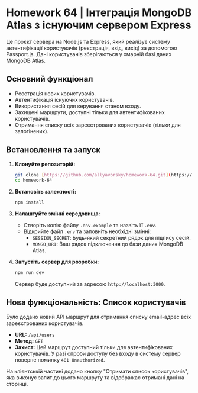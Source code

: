 # Homework 64 | Інтеграція MongoDB Atlas з існуючим сервером Express

Це проєкт сервера на Node.js та Express, який реалізує систему автентифікації користувачів (реєстрація, вхід, вихід) за допомогою Passport.js. Дані користувачів зберігаються у хмарній базі даних MongoDB Atlas.

## Основний функціонал

- Реєстрація нових користувачів.
- Автентифікація існуючих користувачів.
- Використання сесій для керування станом входу.
- Захищені маршрути, доступні тільки для автентифікованих користувачів.
- Отримання списку всіх зареєстрованих користувачів (тільки для залогінених).

## Встановлення та запуск

1.  **Клонуйте репозиторій:**

    ```bash
    git clone [https://github.com/allyavorsky/homework-64.git](https://github.com/allyavorsky/homework-64.git)
    cd homework-64
    ```

2.  **Встановіть залежності:**

    ```bash
    npm install
    ```

3.  **Налаштуйте змінні середовища:**

    - Створіть копію файлу `.env.example` та назвіть її `.env`.
    - Відкрийте файл `.env` та заповніть необхідні змінні:
      - `SESSION_SECRET`: Будь-який секретний рядок для підпису сесій.
      - `MONGO_URI`: Ваш рядок підключення до бази даних MongoDB Atlas.

4.  **Запустіть сервер для розробки:**
    ```bash
    npm run dev
    ```
    Сервер буде доступний за адресою `http://localhost:3000`.

## Нова функціональність: Список користувачів

Було додано новий API маршрут для отримання списку email-адрес всіх зареєстрованих користувачів.

- **URL:** `/api/users`
- **Метод:** `GET`
- **Захист:** Цей маршрут доступний тільки для автентифікованих користувачів. У разі спроби доступу без входу в систему сервер поверне помилку `401 Unauthorized`.

На клієнтській частині додано кнопку "Отримати список користувачів", яка виконує запит до цього маршруту та відображає отримані дані на сторінці.
